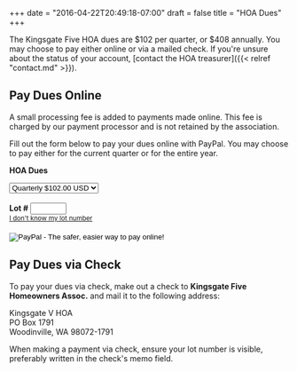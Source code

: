 +++
date = "2016-04-22T20:49:18-07:00"
draft = false
title = "HOA Dues"
+++

<script type="text/javascript">
var addresses = [
[ "652","12082 NE 142nd Street","Kirkland","12082","NE 142nd Street" ], 
[ "957","12402 NE 149th St.","Woodinville","12402","NE 149th St." ], 
[ "619","12403 NE 141st Way","Kirkland","12403","NE 141st Way" ], 
[ "872","12403 NE 146th Pl.","Woodinville","12403","NE 146th Pl." ], 
[ "846","12403 NE 149th St.","Woodinville","12403","NE 149th St." ], 
[ "871","12404 NE 146th Pl.","Woodinville","12404","NE 146th Pl." ], 
[ "620","12409 NE 141st Way","Kirkland","12409","NE 141st Way" ], 
[ "847","12409 NE 149th St.","Woodinville","12409","NE 149th St." ], 
[ "956","12410 NE 149th St.","Woodinville","12410","NE 149th St." ], 
[ "873","12411 NE 146th Pl.","Woodinville","12411","NE 146th Pl." ], 
[ "621","12415 NE 141st Way","Kirkland","12415","NE 141st Way" ], 
[ "848","12415 NE 149th St.","Woodinville","12415","NE 149th St." ], 
[ "955","12416 NE 149th St.","Woodinville","12416","NE 149th St." ], 
[ "874","12417 NE 146th Pl.","Woodinville","12417","NE 146th Pl." ], 
[ "835","12420 NE 141st Way","Kirkland","12420","NE 141st Way" ], 
[ "622","12421 NE 141st Way","Kirkland","12421","NE 141st Way" ], 
[ "849","12423 NE 149th","Woodinville","12423","NE 149th" ], 
[ "954","12424 NE 149th St.","Woodinville","12424","NE 149th St." ], 
[ "875","12425 NE 146th Pl","Woodinville","12425","NE 146th Pl" ], 
[ "623","12427 NE 141st Way","Kirkland","12427","NE 141st Way" ], 
[ "858","12428 NE 146th Pl.","Woodinville","12428","NE 146th Pl." ], 
[ "850","12429 NE 149th St.","Woodinville","12429","NE 149th St." ], 
[ "953","12430 NE 149th St.","Woodinville","12430","NE 149th St." ], 
[ "876","12431 NE 146th Pl.","Woodinville","12431","NE 146th Pl." ], 
[ "624","12433 NE 141st Way","Kirkland","12433","NE 141st Way" ], 
[ "952","12436 NE 149th St.","Woodinville","12436","NE 149th St." ], 
[ "877","12437 NE 146th Pl.","Woodinville","12437","NE 146th Pl." ], 
[ "878","12441 NE 146th Pl.","Woodinville","12441","NE 146th Pl." ], 
[ "951","12444 NE 149th St.","Woodinville","12444","NE 149th St." ], 
[ "950","12500 NE 148th St.","Woodinville","12500","NE 148th St." ], 
[ "625","12501 NE 141st Way","Kirkland","12501","NE 141st Way" ], 
[ "825","12502 NE 141st Way","Kirkland","12502","NE 141st Way" ], 
[ "897","12504 147th Pl. NE ","Woodinville","12504","147th Pl. NE " ], 
[ "899","12505 NE 148th St.","Woodinville","12505","NE 148th St." ], 
[ "626","12507 NE 141st Way","Kirkland","12507","NE 141st Way" ], 
[ "949","12508 NE 148th St.","Woodinville","12508","NE 148th St." ], 
[ "883","12509 NE 147th Pl.","Woodinville","12509","NE 147th Pl." ], 
[ "896","12510 NE 147th Pl.","Woodinville","12510","NE 147th Pl." ], 
[ "627","12513 NE 141st Way","Kirkland","12513","NE 141st Way" ], 
[ "900","12513 NE 148th St.","Woodinville","12513","NE 148th St." ], 
[ "895","12516 NE 147th Pl.","Woodinville","12516","NE 147th Pl." ], 
[ "948","12516 NE 148th St.","Woodinville","12516","NE 148th St." ], 
[ "884","12517 NE 147th Pl.","Woodinville","12517","NE 147th Pl." ], 
[ "901","12521 NE 148th St.","Woodinville","12521","NE 148th St." ], 
[ "894","12522 NE 147th Pl.","Woodinville","12522","NE 147th Pl." ], 
[ "947","12524 NE 148th St.","Woodinville","12524","NE 148th St." ], 
[ "902","12527 NE 148th St.","Woodinville","12527","NE 148th St." ], 
[ "946","12530 NE 149th St.","Woodinville","12530","NE 149th St." ], 
[ "903","12537 NE 148th ST.","Woodinville","12537","NE 148th ST." ], 
[ "945","12538  NE 148th St.","Woodinville","12538"," NE 148th St." ], 
[ "820","12600 NE 142nd St.","Kirkland","12600","NE 142nd St." ], 
[ "628","12601 NE 141st Way","Kirkland","12601","NE 141st Way" ], 
[ "811","12602 NE 141st Way","Kirkland","12602","NE 141st Way" ], 
[ "819","12604 NE 142nd St","Kirkland","12604","NE 142nd St" ], 
[ "810","12610 NE 141st Way","Kirkland","12610","NE 141st Way" ], 
[ "818","12610 NE 142nd St.","Kirkland","12610","NE 142nd St." ], 
[ "813","12611 NE 142nd St","Kirkland","12611","NE 142nd St" ], 
[ "817","12614 NE 142nd St.","Kirkland","12614","NE 142nd St." ], 
[ "814","12615 NE 142nd St.","Kirkland","12615","NE 142nd St." ], 
[ "639","12617 NE 141st Way","Kirkland","12617","NE 141st Way" ], 
[ "809","12618 NE 141st Way","Kirkland","12618","NE 141st Way" ], 
[ "816","12620 NE 142nd","Kirkland","12620","NE 142nd" ], 
[ "815","12621 NE 142nd St","Kirkland","12621","NE 142nd St" ], 
[ "640","12623 NE 141st Way","Kirkland","12623","NE 141st Way" ], 
[ "808","12626 NE 141st Way","Kirkland","12626","NE 141st Way" ], 
[ "641","12635 NE 141st Way","Kirkland","12635","NE 141st Way" ], 
[ "807","12636 NE 141st Way","Kirkland","12636","NE 141st Way" ], 
[ "642","12639 NE 141st Way","Kirkland","12639","NE 141st Way" ], 
[ "800","12700 NE 142nd Ct.","Kirkland","12700","NE 142nd Ct." ], 
[ "801","12701 NE 142nd Ct.","Kirkland","12701","NE 142nd Ct." ], 
[ "940","12702 NE 149th ST.","Woodinville","12702","NE 149th ST." ], 
[ "803","12703 NE 142nd Ct.","Kirkland","12703","NE 142nd Ct." ], 
[ "799","12704 NE 142nd Ct","Kirkland","12704","NE 142nd Ct" ], 
[ "802","12705 NE 142nd Ct.","Kirkland","12705","NE 142nd Ct." ], 
[ "798","12710 NE 142nd Crt","Kirkland","12710","NE 142nd Crt" ], 
[ "939","12710 NE 149th St.","Woodinville","12710","NE 149th St." ], 
[ "797","12716 NE 142nd Ct.","Kirkland","12716","NE 142nd Ct." ], 
[ "938","12718 NE 149th St.","Woodinville","12718","NE 149th St." ], 
[ "937","12800 NE 149th St.","Woodinville","12800","NE 149th St." ], 
[ "927","12801 NE 146th Pl.","Woodinville","12801","NE 146th Pl." ], 
[ "781","12802 NE 144th Pl.","Kirkland","12802","NE 144th Pl." ], 
[ "643","12803 NE 141st Ct.","Kirkland","12803","NE 141st Ct." ], 
[ "657","12803 NE 142nd Pl.","Kirkland","12803","NE 142nd Pl." ], 
[ "649","12803 NE 142nd St.","Kirkland","12803","NE 142nd St." ], 
[ "935","12803 NE 149th St.","Woodinville","12803","NE 149th St." ], 
[ "647","12806 NE 141st Ct.","Kirkland","12806","NE 141st Ct." ], 
[ "667","12806 NE 142nd Pl.","Kirkland","12806","NE 142nd Pl." ], 
[ "644","12807 NE 141st Ct.","Kirkland","12807","NE 141st Ct." ], 
[ "782","12807 NE 144th Way","Kirkland","12807","NE 144th Way" ], 
[ "928","12807 NE 146th Pl","Woodinville","12807","NE 146th Pl" ], 
[ "780","12808 NE 144th Pl.","Kirkland","12808","NE 144th Pl." ], 
[ "936","12808 NE 149th St.","Woodinville","12808","NE 149th St." ], 
[ "658","12809 NE 142nd Pl.","Kirkland","12809","NE 142nd Pl." ], 
[ "646","12810 NE 141st Ct.","Kirkland","12810","NE 141st Ct." ], 
[ "651","12810 NE 142nd St.","Kirkland","12810","NE 142nd St." ], 
[ "730","12810 NE 144th Way","Kirkland","12810","NE 144th Way" ], 
[ "645","12811 NE 141st Ct.","Kirkland","12811","NE 141st Ct." ], 
[ "650","12811 NE 142nd St.","Kirkland","12811","NE 142nd St." ], 
[ "659","12813 NE 142nd Pl.","Kirkland","12813","NE 142nd Pl." ], 
[ "666","12814 NE 142nd Pl.","Kirkland","12814","NE 142nd Pl." ], 
[ "779","12814 NE 144th Pl.","Kirkland","12814","NE 144th Pl." ], 
[ "731","12815 NE 144th Pl.","Kirkland","12815","NE 144th Pl." ], 
[ "783","12817 NE 144th Way","Kirkland","12817","NE 144th Way" ], 
[ "729","12818 NE 144th Way","Kirkland","12818","NE 144th Way" ], 
[ "660","12819 142nd Pl.","Kirkland","12819","142nd Pl." ], 
[ "665","12820 NE 142nd Pl","Kirkland","12820","NE 142nd Pl" ], 
[ "784","12821 144th Way","Kirkland","12821","144th Way" ], 
[ "664","12824 142nd Pl.","Kirkland","12824","142nd Pl." ], 
[ "728","12824 NE 144th Way","Kirkland","12824","NE 144th Way" ], 
[ "661","12825 NE 142nd Pl.","Kirkland","12825","NE 142nd Pl." ], 
[ "785","12825 NE 144th Way","Kirkland","12825","NE 144th Way" ], 
[ "663","12828 NE 142nd Pl.","Kirkland","12828","NE 142nd Pl." ], 
[ "662","12829 NE 142nd Pl.","Kirkland","12829","NE 142nd Pl." ], 
[ "786","12829 NE 144th Way","Kirkland","12829","NE 144th Way" ], 
[ "727","12832 NE 144th Way","Kirkland","12832","NE 144th Way" ], 
[ "787","12833 NE 144th Way","Kirkland","12833","NE 144th Way" ], 
[ "796","12834 NE 144th St.","Kirkland","12834","NE 144th St." ], 
[ "788","12839 NE 144th Way","Kirkland","12839","NE 144th Way" ], 
[ "726","12840 NE 144th Way","Kirkland","12840","NE 144th Way" ], 
[ "795","12842 NE 143rd St.","Kirkland","12842","NE 143rd St." ], 
[ "725","12844 NE 144th Way","Kirkland","12844","NE 144th Way" ], 
[ "670","12845 NE 143rd St.","Kirkland","12845","NE 143rd St." ], 
[ "789","12847 NE 144th Way","Kirkland","12847","NE 144th Way" ], 
[ "724","12848 NE 144th Way","Kirkland","12848","NE 144th Way" ], 
[ "794","12850 NE 143rd St.","Kirkland","12850","NE 143rd St." ], 
[ "772","12850 NE 145th Pl.","Kirkland","12850","NE 145th Pl." ], 
[ "671","12851 NE 143rd St.","Kirkland","12851","NE 143rd St." ], 
[ "773","12851 NE 145th Pl.","Kirkland","12851","NE 145th Pl." ], 
[ "723","12852 NE 144th Way","Kirkland","12852","NE 144th Way" ], 
[ "771","12854 NE 145th Pl.","Kirkland","12854","NE 145th Pl." ], 
[ "790","12855 NE 144th Way","Kirkland","12855","NE 144th Way" ], 
[ "774","12855 NE 145th Pl.","Kirkland","12855","NE 145th Pl." ], 
[ "722","12856 NE 144th Way","Kirkland","12856","NE 144th Way" ], 
[ "793","12858 NE 143rd Street","Kirkland","12858","NE 143rd Street" ], 
[ "672","12859 NE 143rd St.","Kirkland","12859","NE 143rd St." ], 
[ "775","12859 NE 145th Pl.","Kirkland","12859","NE 145th Pl." ], 
[ "776","12863 NE 145th Pl.","Kirkland","12863","NE 145th Pl." ], 
[ "732","12903 NE 144th Pl.","Kirkland","12903","NE 144th Pl." ], 
[ "765","12904 145th Ave NE","Kirkland","12904","145th Ave NE" ], 
[ "748","12904 NE 144th Pl.","Kirkland","12904","NE 144th Pl." ], 
[ "733","12907 NE 144th Pl.","Kirkland","12907","NE 144th Pl." ], 
[ "764","12910 NE 145th Pl.","Kirkland","12910","NE 145th Pl." ], 
[ "747","12912 NE 144th Pl","Kirkland","12912","NE 144th Pl" ], 
[ "734","12913 NE 144th Pl.","Kirkland","12913","NE 144th Pl." ], 
[ "753","12913 NE 145th Pl.","Kirkland","12913","NE 145th Pl." ], 
[ "763","12916 NE 145th Pl.","Kirkland","12916","NE 145th Pl." ], 
[ "735","12919 NE 144th Pl.","Kirkland","12919","NE 144th Pl." ], 
[ "736","12923 NE 144th Pl.","Kirkland","12923","NE 144th Pl." ], 
[ "762","12924 NE 145th Pl.","Kirkland","12924","NE 145th Pl." ], 
[ "754","12925 NE 145th Pl.","Kirkland","12925","NE 145th Pl." ], 
[ "761","12930 NE 145th Pl.","Kirkland","12930","NE 145th Pl." ], 
[ "717","12931 NE 144th Pl.","Kirkland","12931","NE 144th Pl." ], 
[ "755","12931 NE 145th Pl.","Kirkland","12931","NE 145th Pl." ], 
[ "760","12936 NE 145th Pl.","Kirkland","12936","NE 145th Pl." ], 
[ "756","12937 NE 145th Pl","Kirkland","12937","NE 145th Pl" ], 
[ "759","12940 NE 145th Pl","Kirkland","12940","NE 145th Pl" ], 
[ "757","12941 145th Pl.","Kirkland","12941","145th Pl." ], 
[ "758","12947 NE 145th Pl.","Kirkland","12947","NE 145th Pl." ], 
[ "680","13003 NE 143rd St.","Kirkland","13003","NE 143rd St." ], 
[ "707","13010 NE 143rd St.","Kirkland","13010","NE 143rd St." ], 
[ "716","13011 NE 144th Pl.","Kirkland","13011","NE 144th Pl." ], 
[ "700","13036 NE 143rd St.","Kirkland","13036","NE 143rd St." ], 
[ "699","13100 NE 143rd St","Kirkland","13100","NE 143rd St" ], 
[ "696","13105 NE 143rd St.","Kirkland","13105","NE 143rd St." ], 
[ "698","13108 NE 143rd St.","Kirkland","13108","NE 143rd St." ], 
[ "697","13110 NE 143RD","Kirkland","13110","NE 143RD" ], 
[ "634","14112 126th Pl. NE","Kirkland","14112","126th Pl. NE" ], 
[ "633","14113 126th PL NE ","Kirkland","14113","126th PL NE " ], 
[ "635","14116 126th Pl. NE","Kirkland","14116","126th Pl. NE" ], 
[ "632","14119 126th Pl. NE","Kirkland","14119","126th Pl. NE" ], 
[ "636","14120 126th Pl. NE","Kirkland","14120","126th Pl. NE" ], 
[ "637","14124 126th Pl. NE","Kirkland","14124","126th Pl. NE" ], 
[ "631","14125 126th Pl. NE","Kirkland","14125","126th Pl. NE" ], 
[ "836","14126 124th Place NE","Kirkland","14126","124th Place NE" ], 
[ "845","14127 124th Pl. NE","Kirkland","14127","124th Pl. NE" ], 
[ "834","14127 125th Ave NE","Kirkland","14127","125th Ave NE" ], 
[ "638","14128 126th Pl. NE","Kirkland","14128","126th Pl. NE" ], 
[ "806","14129 128th Ave NE","Kirkland","14129","128th Ave NE" ], 
[ "648","14130 128th Ave NE","Kirkland","14130","128th Ave NE" ], 
[ "824","14131 126th Ave NE","Kirkland","14131","126th Ave NE" ], 
[ "630","14131 126th Pl. NE","Kirkland","14131","126th Pl. NE" ], 
[ "826","14132 125th Ave NE","Kirkland","14132","125th Ave NE" ], 
[ "833","14133 125th Ave NE","Kirkland","14133","125th Ave NE" ], 
[ "837","14134 124th Pl. NE","Kirkland","14134","124th Pl. NE" ], 
[ "844","14135 124th Pl. NE","Kirkland","14135","124th Pl. NE" ], 
[ "812","14136 126th Ave NE","Kirkland","14136","126th Ave NE" ], 
[ "823","14137 126th Ave NE","Kirkland","14137","126th Ave NE" ], 
[ "629","14137 126th Pl. NE","Kirkland","14137","126th Pl. NE" ], 
[ "805","14137 128th Ave NE","Kirkland","14137","128th Ave NE" ], 
[ "827","14140 125th Ave NE","Kirkland","14140","125th Ave NE" ], 
[ "832","14141 125th Ave NE","Kirkland","14141","125th Ave NE" ], 
[ "838","14142 124th Pl. NE","Kirkland","14142","124th Pl. NE" ], 
[ "843","14143 124th Pl. NE","Kirkland","14143","124th Pl. NE" ], 
[ "822","14145 126th Ave NE","Kirkland","14145","126th Ave NE" ], 
[ "839","14146 124th Pl. NE","Kirkland","14146","124th Pl. NE" ], 
[ "828","14146 125th Ave NE","Kirkland","14146","125th Ave NE" ], 
[ "842","14147 124th Pl. NE","Kirkland","14147","124th Pl. NE" ], 
[ "831","14147 125th Ave NE","Kirkland","14147","125th Ave NE" ], 
[ "840","14150 124th Pl. NE","Kirkland","14150","124th Pl. NE" ], 
[ "829","14150 125th Ave NE","Kirkland","14150","125th Ave NE" ], 
[ "841","14151 124th Pl. NE","Kirkland","14151","124th Pl. NE" ], 
[ "830","14151 125th Ave NE","Kirkland","14151","125th Ave NE" ], 
[ "821","14151 126th Ave NE","Kirkland","14151","126th Ave NE" ], 
[ "804","14201 128th Ave NE","Kirkland","14201","128th Ave NE" ], 
[ "653","14212 128th Ave NE","Kirkland","14212","128th Ave NE" ], 
[ "654","14218 128th Ave NE","Kirkland","14218","128th Ave NE" ], 
[ "655","14226 128th Ave NE","Kirkland","14226","128th Ave NE" ], 
[ "656","14232 128th Ave NE","Kirkland","14232","128th Ave NE" ], 
[ "677","14250 130th Ave NE","Kirkland","14250","130th Ave NE" ], 
[ "693","14250 131st Ave NE","Kirkland","14250","131st Ave NE" ], 
[ "676","14251 130th Ave NE","Kirkland","14251","130th Ave NE" ], 
[ "692","14251 131st Ave NE","Kirkland","14251","131st Ave NE" ], 
[ "685","14252 130th Pl. NE","Kirkland","14252","130th Pl. NE" ], 
[ "684","14253 130th Pl. NE","Kirkland","14253","130th Pl. NE" ], 
[ "678","14256 130th Ave NE","Kirkland","14256","130th Ave NE" ], 
[ "694","14256 131st Ave NE","Kirkland","14256","131st Ave NE" ], 
[ "675","14257 130th Ave NE","Kirkland","14257","130th Ave NE" ], 
[ "691","14257 131st Ave NE","Kirkland","14257","131st Ave NE" ], 
[ "686","14258 130th Pl. NE","Kirkland","14258","130th Pl. NE" ], 
[ "683","14259 130th Pl. NE","Kirkland","14259","130th Pl. NE" ], 
[ "668","14260 128th Ave NE","Kirkland","14260","128th Ave NE" ], 
[ "679","14264 130th Ave NE","Kirkland","14264","130th Ave NE" ], 
[ "695","14264 131st Ave NE","Kirkland","14264","131st Ave NE" ], 
[ "674","14265 130th Ave NE","Kirkland","14265","130th Ave NE" ], 
[ "690","14265 131st Ave NE","Kirkland","14265","131st Ave NE" ], 
[ "687","14266 130th Pl. NE","Kirkland","14266","130th Pl. NE" ], 
[ "682","14267 130th Pl. NE","Kirkland","14267","130th Pl. NE" ], 
[ "669","14268 128th Ave NE","Kirkland","14268","128th Ave NE" ], 
[ "673","14271 130th Ave NE","Kirkland","14271","130th Ave NE" ], 
[ "689","14271 131st Ave NE","Kirkland","14271","131st Ave NE" ], 
[ "688","14272 130th Pl. NE","Kirkland","14272","130th Pl. NE" ], 
[ "681","14273 130th Pl. NE","Kirkland","14273","130th Pl. NE" ], 
[ "706","14303 130th Pl. NE","Kirkland","14303","130th Pl. NE" ], 
[ "708","14304 130th Ave NE","Kirkland","14304","130th Ave NE" ], 
[ "701","14304 130th Pl. NE","Kirkland","14304","130th Pl. NE" ], 
[ "792","14305 130th Ave NE","Kirkland","14305","130th Ave NE" ], 
[ "698-2","14309 131st Lane NE","Kirkland","14309","131st Lane NE" ], 
[ "702","14310 130th Pl. NE","Kirkland","14310","130th Pl. NE" ], 
[ "705","14311 130th Pl. NE","Kirkland","14311","130th Pl. NE" ], 
[ "791","14313 130th Ave NE","Kirkland","14313","130th Ave NE" ], 
[ "703","14314 130th Pl NE","Kirkland","14314","130th Pl NE" ], 
[ "704","14315 130th Pl. NE","Kirkland","14315","130th Pl. NE" ], 
[ "698-3","14317 131st Lane NE","Kirkland","14317","131st Lane NE" ], 
[ "698-1","14320 131st Lane NE","Kirkland","14320","131st Lane NE" ], 
[ "709","14400 130th Ave NE","Kirkland","14400","130th Ave NE" ], 
[ "721","14403 130th Ave NE","Kirkland","14403","130th Ave NE" ], 
[ "710","14404 130th Ave NE","Kirkland","14404","130th Ave NE" ], 
[ "711","14408 130th Ave NE","Kirkland","14408","130th Ave NE" ], 
[ "720","14409 130th Ave NE","Kirkland","14409","130th Ave NE" ], 
[ "712","14412 130th Ave NE","Kirkland","14412","130th Ave NE" ], 
[ "713","14416 130th Ave NE","Kirkland","14416","130th Ave NE" ], 
[ "719","14417 130th Ave NE","Kirkland","14417","130th Ave NE" ], 
[ "714","14420 130th Ave NE","Kirkland","14420","130th Ave NE" ], 
[ "718","14421 130th Ave NE","Kirkland","14421","130th Ave NE" ], 
[ "715","14424 130th Ave NE","Kirkland","14424","130th Ave NE" ], 
[ "737","14426 129th Pl NE","Kirkland","14426","129th Pl NE" ], 
[ "746","14427 129th Pl. NE","Kirkland","14427","129th Pl. NE" ], 
[ "778","14429 129th Ave NE","Kirkland","14429","129th Ave NE" ], 
[ "738","14432 129th Pl. NE","Kirkland","14432","129th Pl. NE" ], 
[ "745","14433 129th Pl. NE","Kirkland","14433","129th Pl. NE" ], 
[ "749","14434 129th Ave NE","Kirkland","14434","129th Ave NE" ], 
[ "777","14439 129th Ave NE","Kirkland","14439","129th Ave NE" ], 
[ "739","14440 129th Pl. NE","Kirkland","14440","129th Pl. NE" ], 
[ "744","14441 129th Pl. NE","Kirkland","14441","129th Pl. NE" ], 
[ "750","14442 129th Ave NE","Kirkland","14442","129th Ave NE" ], 
[ "740","14446 129th Pl. NE","Kirkland","14446","129th Pl. NE" ], 
[ "743","14447 129th Pl. NE","Kirkland","14447","129th Pl. NE" ], 
[ "751","14448 129th Ave NE","Kirkland","14448","129th Ave NE" ], 
[ "741","14450 129th Pl. NE","Kirkland","14450","129th Pl. NE" ], 
[ "742","14451 129th Pl. NE","Kirkland","14451","129th Pl. NE" ], 
[ "752","14454 129th Ave NE","Kirkland","14454","129th Ave NE" ], 
[ "770","14503 129th Ave NE","Kirkland","14503","129th Ave NE" ], 
[ "769","14509 129th Ave nE","Kirkland","14509","129th Ave nE" ], 
[ "766","14514 129th Ave NE","Kirkland","14514","129th Ave NE" ], 
[ "768","14515 129th Ave NE","Kirkland","14515","129th Ave NE" ], 
[ "767","14519 129th Ave NE","Kirkland","14519","129th Ave NE" ], 
[ "879","14600 125th Ave NE","Woodinville","14600","125th Ave NE" ], 
[ "910","14604 127th Ave NE","Woodinville","14604","127th Ave NE" ], 
[ "909","14605 127th Ave NE","Woodinville","14605","127th Ave NE" ], 
[ "926","14605 128th Ave NE","Woodinville","14605","128th Ave NE" ], 
[ "880","14608 125th Ave NE","Woodinville","14608","125th Ave NE" ], 
[ "925","14609 128th Ave NE","Woodinville","14609","128th Ave NE" ], 
[ "911","14610 127th Ave NE","Woodinville","14610","127th Ave NE" ], 
[ "929","14610 128th Ave NE","Woodinville","14610","128th Ave NE" ], 
[ "908","14611 127th Ave NE","Woodinville","14611","127th Ave NE" ], 
[ "859","14614 124th Pl. NE","Woodinville","14614","124th Pl. NE" ], 
[ "857","14615 125th Ave nE","Woodinville","14615","125th Ave nE" ], 
[ "881","14616 125th Ave NE","Woodinville","14616","125th Ave NE" ], 
[ "912","14616 127th Ave NE","Woodinville","14616","127th Ave NE" ], 
[ "870","14617 124th Pl. NE","Woodinville","14617","124th Pl. NE" ], 
[ "907","14617 127th Ave NE","Woodinville","14617","127th Ave NE" ], 
[ "924","14617 128th Ave NE","Woodinville","14617","128th Ave NE" ], 
[ "930","14618 128th Ave NE","Woodinville","14618","128th Ave NE" ], 
[ "856","14621 125th Ave NE","Woodinville","14621","125th Ave NE" ], 
[ "860","14622 124th Pl. NE","Woodinville","14622","124th Pl. NE" ], 
[ "869","14623 124th Pl. NE","Woodinville","14623","124th Pl. NE" ], 
[ "923","14623 128th Ave NE","Woodinville","14623","128th Ave NE" ], 
[ "882","14624 125th Ave NE","Woodinville","14624","125th Ave NE" ], 
[ "913","14624 127th Ave NE","Woodinville","14624","127th Ave NE" ], 
[ "931","14624 128th Ave NE","Woodinville","14624","128th Ave NE" ], 
[ "906","14625 127th Ave NE","Woodinville","14625","127th Ave NE" ], 
[ "855","14629 125th Ave NE","Woodinville","14629","125th Ave NE" ], 
[ "861","14630 124th Pl. NE","Woodinville","14630","124th Pl. NE" ], 
[ "914","14630 127th Ave NE","Woodinville","14630","127th Ave NE" ], 
[ "868","14631 124th Pl. NE","Woodinville","14631","124th Pl. NE" ], 
[ "905","14631 127th Ave NE","Woodinville","14631","127th Ave NE" ], 
[ "922","14631 128th Ave NE","Woodinville","14631","128th Ave NE" ], 
[ "932","14634 128th Ave NE","Woodinville","14634","128th Ave NE" ], 
[ "862","14638 124th Pl. NE","Woodinville","14638","124th Pl. NE" ], 
[ "915","14638 127th Ave NE","Woodinville","14638","127th Ave NE" ], 
[ "867","14639 124th Pl. NE","Woodinville","14639","124th Pl. NE" ], 
[ "921","14639 128th Ave NE","Woodinville","14639","128th Ave NE" ], 
[ "904","14641 127th Ave NE","Woodinville","14641","127th Ave NE" ], 
[ "933","14644 128th Ave NE","Woodinville","14644","128th Ave NE" ], 
[ "863","14646 124th Pl. NE","Woodinville","14646","124th Pl. NE" ], 
[ "866","14647 124th Pl. NE","Woodinville","14647","124th Pl. NE" ], 
[ "920","14649 128th Ave NE","Woodinville","14649","128th Ave NE" ], 
[ "864","14650 124th Pl. NE","Woodinville","14650","124th Pl. NE" ], 
[ "889","14650 126th Ave NE","Woodinville","14650","126th Ave NE" ], 
[ "934","14650 128th Ave NE","Woodinville","14650","128th Ave NE" ], 
[ "865","14651 124th Pl. NE","Woodinville","14651","124th Pl. NE" ], 
[ "888","14651 126th Ave NE","Woodinville","14651","126th Ave NE" ], 
[ "919","14653 128th Ave NE","Woodinville","14653","128th Ave NE" ], 
[ "890","14654 126th Ave NE","Woodinville","14654","126th Ave NE" ], 
[ "887","14655 126th Ave nE","Woodinville","14655","126th Ave nE" ], 
[ "886","14661 126th Ave NE","Woodinville","14661","126th Ave NE" ], 
[ "891","14662 126th Ave NE","Woodinville","14662","126th Ave NE" ], 
[ "885","14667 126th Ave NE","Woodinville","14667","126th Ave NE" ], 
[ "892","14668 126th Ave NE","Woodinville","14668","126th Ave NE" ], 
[ "893","14674 126th Ave NE","Woodinville","14674","126th Ave NE" ], 
[ "854","14701 125th Ave NE","Woodinville","14701","125th Ave NE" ], 
[ "853","14707 125th Ave NE","Woodinville","14707","125th Ave NE" ], 
[ "898","14710 125th Ave NE","Woodinville","14710","125th Ave NE" ], 
[ "852","14713 125th Ave NE","Woodinville","14713","125th Ave NE" ], 
[ "851","14719 125th Ave NE","Woodinville","14719","125th Ave NE" ], 
[ "916","14800 127th Ave NE","Woodinville","14800","127th Ave NE" ], 
[ "917","14808 127th Ave NE","Woodinville","14808","127th Ave NE" ], 
[ "918","14818 127th Ave NE","Woodinville","14818","127th Ave NE" ], 
[ "944","14819 127th Ave NE","Woodinville","14819","127th Ave NE" ], 
[ "943","14821 127th Ave NE","Woodinville","14821","127th Ave NE" ], 
[ "942","14901 127th Ave NE","Woodinville","14901","127th Ave NE" ], 
[ "941","14909 127th Ave NE","Woodinville","14909","127th Ave NE" ] ];

var selectLot = function() {
    document.getElementById("selectlink").style.display = "none";
    document.getElementById("lotfinder").style.display = "block";
};

var foundLot = function(lot) {
    document.getElementById("os1").value = lot;
    document.getElementById("lotfinder").style.display = "none";
};

var lookupLot = function() {
    var house = document.getElementById("house").value;
    var lots = [];

    // if there are streets, use them
    var streets = document.getElementById("street");
    if (streets.options.length > 1) {
        foundLot(streets.options[streets.selectedIndex].value);
        return false;
    }

    // find all lots with the given house number
    for (var i = 0; i < addresses.length; i++) {
        if (addresses[i][3] === house) {
            lots.push(addresses[i]);
        }
    }

    // just one lot, look it up
    if (lots.length === 1) {
        foundLot(lots[0][0]);
    } else if (lots.length > 1) {
        // multiple lots, add street as disambiguator
        streets.style.display = "inline";
        for (var j = 0; j < lots.length; j++) {
            var opt = document.createElement("option");
            opt.value = lots[j][0];
            opt.innerHTML = lots[j][4];
            streets.appendChild(opt);
        }
    }

    return false;
};

var checkForm = function() {
    var el = document.getElementById("os1");
    if (!el.value) {
        alert("You must enter a lot number. If you don't know your lot number, try clicking 'I don't know my lot number' to look it up from your house and street number.");
        return false;
    }
    return true;
}
</script>

The Kingsgate Five HOA dues are $102 per quarter, or $408 annually. You may choose to pay either online or via a mailed check. If you're unsure about the status of your account, [contact the HOA treasurer]({{< relref "contact.md" >}}).

## Pay Dues Online

<div class="alert alert-info" role="alert">
A small processing fee is added to payments made online. This fee is charged by our payment processor and is not retained by the association.
</div>

Fill out the form below to pay your dues online with PayPal. You may choose to pay either for the current quarter or for the entire year. 

<form action="https://www.paypal.com/cgi-bin/webscr" method="post" onsubmit="return checkForm()" target="_top">

<input type="hidden" name="cmd" value="_s-xclick">
<input type="hidden" name="hosted_button_id" value="LNH6AZHAA35MS">
<input type="hidden" name="on0" value="HOA Dues">

<strong>HOA Dues</strong><br>

<select name="os0">
	<option value="Quarterly">Quarterly $102.00 USD</option>
	<option value="Yearly">Yearly $408.00 USD</option>
</select> 
<br />
<br />

<input type="hidden" name="on1" value="LOT #">
<strong>Lot #</strong> <input type="text" id="os1" name="os1" size="5" maxlength="5"><br />
<small><a id="selectlink" href="javascript:selectLot()">I don't know my lot number</a></small>
<div id="lotfinder" style="margin-top: 10px; display: none;">
<strong>House #</strong> <input id="house" type="text" size="5" maxlength="5">
<select id="street" style="display: none;"></select>
<button class="btn btn-default" onclick="return lookupLot();">Look up lot #</button>
</div>

<br />
<br />
<input type="hidden" name="currency_code" value="USD">
<input type="image" src="https://www.paypalobjects.com/en_US/i/btn/btn_paynowCC_LG.gif" border="0" name="submit" alt="PayPal - The safer, easier way to pay online!">
<img alt="" border="0" src="https://www.paypalobjects.com/en_US/i/scr/pixel.gif" width="1" height="1">
</form>

## Pay Dues via Check

To pay your dues via check, make out a check to **Kingsgate Five Homeowners Assoc.** and mail it to the following address:

<div class="mail">
    Kingsgate V HOA<br />
    PO  Box 1791<br />
    Woodinville, WA 98072-1791<br />
</div>

When making a payment via check, ensure your lot number is visible, preferably written in the check's memo field.

